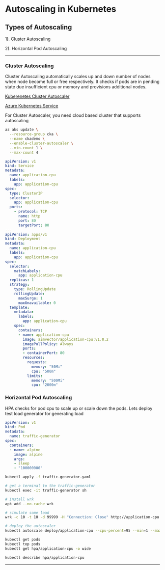# Autoscaling in Kubernetes

## Types of Autoscaling

1). Cluster Autoscaling

2). Horizontal Pod Autoscaling

---

### Cluster Autoscaling

Cluster Autoscaling automatically scales up and down number of nodes when node become full or free respectively. It checks if pods are in pending state due insufficient cpu or memory and provisions additional nodes.

[Kuberenetes Cluster Autoscaler](https://github.com/kubernetes/autoscaler/tree/master/cluster-autoscaler)

[Azure Kubernetes Service](https://docs.microsoft.com/en-us/azure/aks/cluster-autoscaler)

For Cluster Autoscaler, you need cloud based cluster that supports autoscaling

```bash
az aks update \
  --resource-group cka \
  --name ckademo \
  --enable-cluster-autoscaler \
  --min-count 1 \
  --max-count 4
```

```yml
apiVersion: v1
kind: Service
metadata:
  name: application-cpu
  labels:
    app: application-cpu
spec:
  type: ClusterIP
  selector:
    app: application-cpu
  ports:
    - protocol: TCP
      name: http
      port: 80
      targetPort: 80
---
apiVersion: apps/v1
kind: Deployment
metadata:
  name: application-cpu
  labels:
    app: application-cpu
spec:
  selector:
    matchLabels:
      app: application-cpu
  replicas: 1
  strategy:
    type: RollingUpdate
    rollingUpdate:
      maxSurge: 1
      maxUnavailable: 0
  template:
    metadata:
      labels:
        app: application-cpu
    spec:
      containers:
      - name: application-cpu
        image: aimvector/application-cpu:v1.0.2
        imagePullPolicy: Always
        ports:
        - containerPort: 80
        resources:
          requests:
            memory: "50Mi"
            cpu: "500m"
          limits:
            memory: "500Mi"
            cpu: "2000m"
```

### Horizontal Pod Autoscaling

HPA checks for pod cpu to scale up or scale down the pods. Lets deploy test load generator for generating load

```yml
apiVersion: v1
kind: Pod
metadata:
  name: traffic-generator
spec:
  containers:
  - name: alpine
    image: alpine
    args:
    - sleep
    - "100000000"
```

```bash
kubectl apply -f traffic-generator.yaml

# get a terminal to the traffic-generator
kubectl exec -it traffic-generator sh

# install wrk
apk add --no-cache wrk

# simulate some load
wrk -c 10 -t 10 -d 99999 -H "Connection: Close" http://application-cpu

# deploy the autoscaler
kubectl autoscale deploy/application-cpu --cpu-percent=95 --min=1 --max=10

kubectl get pods
kubectl top pods
kubectl get hpa/application-cpu -o wide

kubectl describe hpa/application-cpu

```

---
